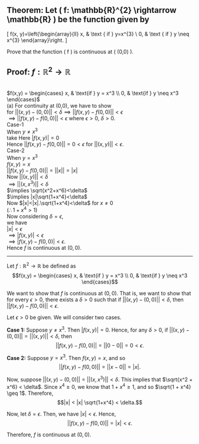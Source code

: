 ## Theorem: Let \( f: \mathbb{R}^{2} \rightarrow \mathbb{R} \) be the function given by
\[
f(x, y)=\left\{\begin{array}{ll}
x, & \text { if } y=x^{3} \\
0, & \text { if } y \neq x^{3}
\end{array}\right.
\]

Prove that the function \( f \) is continuous at \( (0,0) \).


## Proof: $f:\mathbb{R}^2\rightarrow\mathbb{R}$
\
$f(x,y) = \begin{cases}
x, & \text{if } y = x^3 \\
0, & \text{if } y \neq x^3 
\end{cases}$
\
(a) For continuity at (0,0), we have to show 
\
for $||(x,y)-(0,0)||<\delta \implies ||f(x,y)-f(0,0)||<\epsilon$
\
$\implies ||f(x,y)-f(0,0)||<\epsilon$ where $\epsilon>0$, $\delta>0$.
\
Case-1
\
When $y\neq x^3$
\
take Here $|f(x,y)|=0$
\
Hence $||f(x,y)-f(0,0)||=0<\epsilon$ for $||(x,y)||<\epsilon$.
\
Case-2
\
When $y=x^3$
\
$f(x,y)=x$
\
$||f(x,y)-f(0,0)||=||x||=|x|$
\
Now $||(x,y)||<\delta$
\
$\implies ||(x,x^3)||<\delta$
\
$\implies \sqrt{x^2+x^6}<\delta$
\
$\implies |x|\sqrt{1+x^4}<\delta$
\
Now $|x|<|x|.\sqrt{1+x^4}<\delta$ for $x\neq0$
\
$(\therefore 1+x^4>1)$
\
Now considering $\delta=\epsilon$, 
\
we have
\
$|x|<\epsilon$
\
$\implies |f(x,y)|<\epsilon$
\
$\implies |f(x,y)-f(0,0)|<\epsilon$.
\
Hence $f$ is continuous at $(0,0)$.

---

Let $f: \mathbb{R}^2 \rightarrow \mathbb{R}$ be defined as 
$$f(x,y) = \begin{cases}
x, & \text{if } y = x^3 \\
0, & \text{if } y \neq x^3 
\end{cases}$$

We want to show that $f$ is continuous at $(0,0)$. That is, we want to show that for every $\epsilon > 0$, there exists a $\delta > 0$ such that if $||(x,y)-(0,0)||<\delta$, then $||f(x,y)-f(0,0)||<\epsilon$.

Let $\epsilon > 0$ be given. We will consider two cases.

**Case 1:** Suppose $y \neq x^3$. Then $|f(x,y)| = 0$. Hence, for any $\delta > 0$, if $||(x,y)-(0,0)|| = ||(x,y)|| < \delta$, then 
$$||f(x,y) - f(0,0)|| = ||0-0|| = 0 < \epsilon.$$ 

**Case 2:** Suppose $y = x^3$. Then $f(x,y) = x$, and so 
$$||f(x,y) - f(0,0)|| = ||x-0|| = |x|.$$ 

Now, suppose $||(x,y)-(0,0)|| = ||(x,x^3)|| < \delta$. This implies that $\sqrt{x^2 + x^6} < \delta$. Since $x^4 \geq 0$, we know that $1 + x^4 \geq 1$, and so $\sqrt{1 + x^4} \geq 1$. Therefore, 
$$|x| < |x| \sqrt{1+x^4} < \delta.$$ 

Now, let $\delta = \epsilon$. Then, we have $|x| < \epsilon$. Hence, 
$$||f(x,y) - f(0,0)|| = |x| < \epsilon.$$

Therefore, $f$ is continuous at $(0,0)$.
